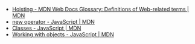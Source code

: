 - [Hoisting - MDN Web Docs Glossary: Definitions of Web-related terms | MDN](https://developer.mozilla.org/en-US/docs/Glossary/Hoisting)
- [new operator - JavaScript | MDN](https://developer.mozilla.org/en-US/docs/Web/JavaScript/Reference/Operators/new)
- [Classes - JavaScript | MDN](https://developer.mozilla.org/en-US/docs/Web/JavaScript/Reference/Classes)
- [Working with objects - JavaScript | MDN](https://developer.mozilla.org/en-US/docs/Web/JavaScript/Guide/Working_with_Objects#using_a_constructor_function)
